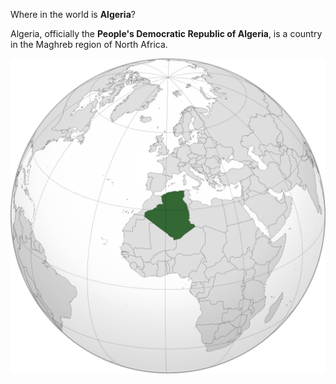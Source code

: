 Where in the world is **Algeria**?
<!--question-->
Algeria, officially the **People's Democratic Republic of Algeria**, is a country in the Maghreb region of North Africa.

![Map of Algeria](images/Algeria_(centered_orthographic_projection).svg)